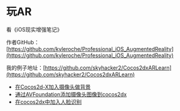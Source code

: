 # 玩AR

看《iOS现实增强笔记》

作者GitHub：[https://github.com/kyleroche/Professional_iOS_AugmentedReality](https://github.com/kyleroche/Professional_iOS_AugmentedReality)

我的例子地址：[https://github.com/skyhacker2/Cocos2dxARLearn](https://github.com/skyhacker2/Cocos2dxARLearn)

- [在Cocos2d-X加入摄像头做背景](在Cocos2d-X加入摄像头做背景.md)
- [通过AVFoundation添加摄像头图像到cocos2dx](通过AVFoundation添加摄像头图像到cocos2dx.md)
- [在cocos2dx中加入人脸识别](在cocos2dx中加入人脸识别.md)
